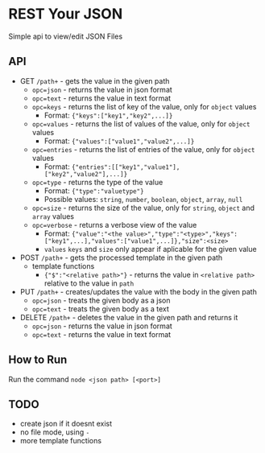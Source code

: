# REST Your JSON

Simple api to view/edit JSON Files


## API
* GET `/path+` - gets the value in the given path
  * `opc=json` - returns the value in json format
  * `opc=text` - returns the value in text format
  * `opc=keys` - returns the list of key of the value, only for `object` values
    * Format: `{"keys":["key1","key2",...]}`
  * `opc=values` - returns the list of values of the value, only for `object` values
    * Format: `{"values":["value1","value2",...]}`
  * `opc=entries` - returns the list of entries of the value, only for `object` values
    * Format: `{"entries":[["key1","value1"],["key2","value2"],...]}`
  * `opc=type` - returns the type of the value
    * Format: `{"type":"valuetype"}`
    * Possible values: `string`, `number`, `boolean`, `object`, `array`, `null`
  * `opc=size` - returns the size of the value, only for `string`, `object` and `array` values
  * `opc=verbose` - returns a verbose view of the value
    * Format: `{"value":"<the value>","type":"<type>","keys":["key1",...],"values":["value1",...]},"size":<size>`
    * `values` `keys` and `size` only appear if aplicable for the given value
* POST `/path+` - gets the processed template in the given path
  * template functions
    * `{"$":"<relative path>"}` - returns the value in `<relative path>` relative to the value in `path`
* PUT `/path+` - creates/updates the value with the body in the given path
  * `opc=json` - treats the given body as a json
  * `opc=text` - treats the given body as a text
* DELETE `/path+` - deletes the value in the given path and returns it
  * `opc=json` - returns the value in json format
  * `opc=text` - returns the value in text format


## How to Run

Run the command `node <json path> [<port>]`


## TODO

* create json if it doesnt exist
* no file mode, using `-`
* more template functions
